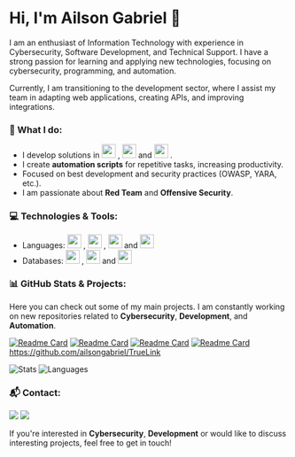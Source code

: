 # Hi, I'm Ailson Gabriel 👋

I am an enthusiast of Information Technology with experience in Cybersecurity, Software Development, and Technical Support. I have a strong passion for learning and applying new technologies, focusing on cybersecurity, programming, and automation.

Currently, I am transitioning to the development sector, where I assist my team in adapting web applications, creating APIs, and improving integrations.

### 🚀 What I do:
- I develop solutions in 
            <img src="https://cdn.jsdelivr.net/gh/devicons/devicon@latest/icons/python/python-original.svg" width="25" height="25" />
          , 
            <img src="https://cdn.jsdelivr.net/gh/devicons/devicon@latest/icons/csharp/csharp-original.svg" width="25" height="25"/>
           and 
            <img src="https://cdn.jsdelivr.net/gh/devicons/devicon@latest/icons/javascript/javascript-original.svg" width="25" height="25"/>
          .
- I create **automation scripts** for repetitive tasks, increasing productivity.
- Focused on best development and security practices (OWASP, YARA, etc.).
- I am passionate about **Red Team** and **Offensive Security**.

### 💻 Technologies & Tools:
- Languages: <img src="https://cdn.jsdelivr.net/gh/devicons/devicon@latest/icons/python/python-original.svg" width="25" height="25" />
          , 
            <img src="https://cdn.jsdelivr.net/gh/devicons/devicon@latest/icons/csharp/csharp-original.svg" width="25" height="25"/>
           ,
            <img src="https://cdn.jsdelivr.net/gh/devicons/devicon@latest/icons/cplusplus/cplusplus-original.svg" width="25" height="25"/>
           and 
            <img src="https://cdn.jsdelivr.net/gh/devicons/devicon@latest/icons/javascript/javascript-original.svg" width="25" height="25"/>
- Databases: 
            <img src="https://cdn.jsdelivr.net/gh/devicons/devicon@latest/icons/mysql/mysql-original.svg" width="25" height="25"/>
          , 
            <img src="https://cdn.jsdelivr.net/gh/devicons/devicon@latest/icons/sqlite/sqlite-original.svg" width="25" height="25"/>
          and 
            <img src="https://cdn.jsdelivr.net/gh/devicons/devicon@latest/icons/postgresql/postgresql-original.svg" width="25" height="25"/>
          


### 📊 GitHub Stats & Projects:
Here you can check out some of my main projects. I am constantly working on new repositories related to **Cybersecurity**, **Development**, and **Automation**.

[![Readme Card](https://github-readme-stats.vercel.app/api/pin/?username=ailsongabriel&repo=CyberShield-Finder&theme=transparent)](https://github.com/ailsongabriel/CyberShield-Finder)
[![Readme Card](https://github-readme-stats.vercel.app/api/pin/?username=ailsongabriel&repo=GetFileHashes&theme=transparent&description_lines_count=2&card_width=700)](https://github.com/ailsongabriel/GetFileHashes)
[![Readme Card](https://github-readme-stats.vercel.app/api/pin/?username=ailsongabriel&repo=YaraRuleGenerator&theme=transparent)](https://github.com/ailsongabriel/YaraRuleGenerator)
[![Readme Card](https://github-readme-stats.vercel.app/api/pin/?username=ailsongabriel&repo=TrueLink&theme=transparent)](https://github.com/ailsongabriel/TrueLink)
https://github.com/ailsongabriel/TrueLink


![Stats](https://github-readme-stats.vercel.app/api?username=ailsongabriel&theme=transparent&show_icons=true&hide_border=false&count_private=true&include_all_commits=true&text_bold=true) 
![Languages](https://github-readme-stats.vercel.app/api/top-langs/?username=ailsongabriel&theme=transparent&langs_count=3&text_bold=true) 

### 📬 Contact:

<div>
<a href = "mailto:ailson.gabriel.sv@gmail.com"><img loading="lazy" src="https://img.shields.io/badge/Gmail-D14836?style=for-the-badge&logo=gmail&logoColor=white" target="_blank"></a>
<a href="https://www.linkedin.com/in/ailsongabriel/" target="_blank"><img loading="lazy" src="https://img.shields.io/badge/-LinkedIn-%230077B5?style=for-the-badge&logo=linkedin&logoColor=white" target="_blank"></a>   
</div>

If you're interested in **Cybersecurity**, **Development** or would like to discuss interesting projects, feel free to get in touch!
